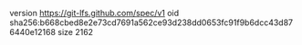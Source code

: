 version https://git-lfs.github.com/spec/v1
oid sha256:b668cbed8e2e73cd7691a562ce93d238dd0653fc91f9b6dcc43d876440e12168
size 2162
